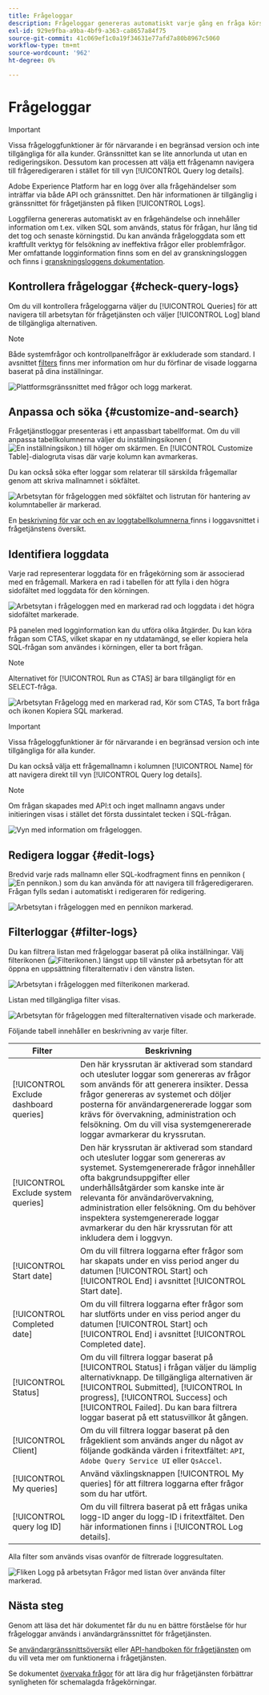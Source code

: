 ```yaml
---
title: Frågeloggar
description: Frågeloggar genereras automatiskt varje gång en fråga körs och är tillgängliga via användargränssnittet som hjälp vid felsökning. I det här dokumentet beskrivs hur du använder och navigerar i avsnittet Loggar för frågetjänst i användargränssnittet.
exl-id: 929e9fba-a9ba-4bf9-a363-ca8657a84f75
source-git-commit: 41c069ef1c0a19f34631e77afd7a80b8967c5060
workflow-type: tm+mt
source-wordcount: '962'
ht-degree: 0%

---
```


# Frågeloggar

>[!IMPORTANT]
>
>Vissa frågeloggfunktioner är för närvarande i en begränsad version och inte tillgängliga för alla kunder. Gränssnittet kan se lite annorlunda ut utan en redigeringsikon. Dessutom kan processen att välja ett frågenamn navigera till frågeredigeraren i stället för till vyn [!UICONTROL Query log details].

Adobe Experience Platform har en logg över alla frågehändelser som inträffar via både API och gränssnittet. Den här informationen är tillgänglig i gränssnittet för frågetjänsten på fliken [!UICONTROL Logs].

Loggfilerna genereras automatiskt av en frågehändelse och innehåller information om t.ex. vilken SQL som används, status för frågan, hur lång tid det tog och senaste körningstid. Du kan använda frågeloggdata som ett kraftfullt verktyg för felsökning av ineffektiva frågor eller problemfrågor. Mer omfattande logginformation finns som en del av granskningsloggen och finns i [granskningsloggens dokumentation](../../landing/governance-privacy-security/audit-logs/overview.md).

## Kontrollera frågeloggar {#check-query-logs}

Om du vill kontrollera frågeloggarna väljer du [!UICONTROL Queries] för att navigera till arbetsytan för frågetjänsten och väljer [!UICONTROL Log] bland de tillgängliga alternativen.

>[!NOTE]
>
>Både systemfrågor och kontrollpanelfrågor är exkluderade som standard. I avsnittet [filters](#filter-logs) finns mer information om hur du förfinar de visade loggarna baserat på dina inställningar.

![Plattformsgränssnittet med frågor och logg markerat.](../images/ui/query-log/logs.png)

## Anpassa och söka {#customize-and-search}

Frågetjänstloggar presenteras i ett anpassbart tabellformat. Om du vill anpassa tabellkolumnerna väljer du inställningsikonen (![En inställningsikon.](../images/ui/query-log/settings-icon.png)) till höger om skärmen. En [!UICONTROL Customize Table]-dialogruta visas där varje kolumn kan avmarkeras.

Du kan också söka efter loggar som relaterar till särskilda frågemallar genom att skriva mallnamnet i sökfältet.

![Arbetsytan för frågeloggen med sökfältet och listrutan för hantering av kolumntabeller är markerad.](../images/ui/query-log/customize-logs.png)

En [beskrivning för var och en av loggtabellkolumnerna ](./overview.md#log) finns i loggavsnittet i frågetjänstens översikt.

## Identifiera loggdata

Varje rad representerar loggdata för en frågekörning som är associerad med en frågemall. Markera en rad i tabellen för att fylla i den högra sidofältet med loggdata för den körningen.

![Arbetsytan i frågeloggen med en markerad rad och loggdata i det högra sidofältet markerade.](../images/ui/query-log/log-details.png)

På panelen med logginformation kan du utföra olika åtgärder. Du kan köra frågan som CTAS, vilket skapar en ny utdatamängd, se eller kopiera hela SQL-frågan som användes i körningen, eller ta bort frågan.

>[!NOTE]
>
>Alternativet för [!UICONTROL Run as CTAS] är bara tillgängligt för en SELECT-fråga.

![Arbetsytan Frågelogg med en markerad rad, Kör som CTAS, Ta bort fråga och ikonen Kopiera SQL markerad.](../images/ui/query-log/edit-output-dataset.png)

>[!IMPORTANT]
>
>Vissa frågeloggfunktioner är för närvarande i en begränsad version och inte tillgängliga för alla kunder.

Du kan också välja ett frågemallnamn i kolumnen [!UICONTROL Name] för att navigera direkt till vyn [!UICONTROL Query log details].

>[!NOTE]
>
>Om frågan skapades med API:t och inget mallnamn angavs under initieringen visas i stället det första dussintalet tecken i SQL-frågan.

![Vyn med information om frågeloggen.](../images/ui/query-log/query-log-details.png)

## Redigera loggar {#edit-logs}

Bredvid varje rads mallnamn eller SQL-kodfragment finns en pennikon (![En pennikon.](../images/ui/query-log/edit-icon.png)) som du kan använda för att navigera till frågeredigeraren. Frågan fylls sedan i automatiskt i redigeraren för redigering.

![Arbetsytan i frågeloggen med en pennikon markerad.](../images/ui/query-log/edit-query.png)

## Filterloggar {#filter-logs}

Du kan filtrera listan med frågeloggar baserat på olika inställningar. Välj filterikonen (![Filterikonen.](../images/ui/query-log/filter-icon.png)) längst upp till vänster på arbetsytan för att öppna en uppsättning filteralternativ i den vänstra listen.

![Arbetsytan i frågeloggen med filterikonen markerad.](../images/ui/query-log/log-filter.png)

Listan med tillgängliga filter visas.

![Arbetsytan för frågeloggen med filteralternativen visade och markerade.](../images/ui/query-log/log-filter-settings.png)

Följande tabell innehåller en beskrivning av varje filter.

| Filter | Beskrivning |
| ------ | ----------- |
| [!UICONTROL Exclude dashboard queries] | Den här kryssrutan är aktiverad som standard och utesluter loggar som genereras av frågor som används för att generera insikter. Dessa frågor genereras av systemet och döljer posterna för användargenererade loggar som krävs för övervakning, administration och felsökning. Om du vill visa systemgenererade loggar avmarkerar du kryssrutan. |
| [!UICONTROL Exclude system queries] | Den här kryssrutan är aktiverad som standard och utesluter loggar som genereras av systemet. Systemgenererade frågor innehåller ofta bakgrundsuppgifter eller underhållsåtgärder som kanske inte är relevanta för användarövervakning, administration eller felsökning. Om du behöver inspektera systemgenererade loggar avmarkerar du den här kryssrutan för att inkludera dem i loggvyn. |
| [!UICONTROL Start date] | Om du vill filtrera loggarna efter frågor som har skapats under en viss period anger du datumen [!UICONTROL Start] och [!UICONTROL End] i avsnittet [!UICONTROL Start date]. |
| [!UICONTROL Completed date] | Om du vill filtrera loggarna efter frågor som har slutförts under en viss period anger du datumen [!UICONTROL Start] och [!UICONTROL End] i avsnittet [!UICONTROL Completed date]. |
| [!UICONTROL Status] | Om du vill filtrera loggar baserat på [!UICONTROL Status] i frågan väljer du lämplig alternativknapp. De tillgängliga alternativen är [!UICONTROL Submitted], [!UICONTROL In progress], [!UICONTROL Success] och [!UICONTROL Failed]. Du kan bara filtrera loggar baserat på ett statusvillkor åt gången. |
| [!UICONTROL Client] | Om du vill filtrera loggar baserat på den frågeklient som används anger du något av följande godkända värden i fritextfältet: `API`, `Adobe Query Service UI` eller `QsAccel`. |
| [!UICONTROL My queries] | Använd växlingsknappen [!UICONTROL My queries] för att filtrera loggarna efter frågor som du har utfört. |
| [!UICONTROL query log ID] | Om du vill filtrera baserat på ett frågas unika logg-ID anger du logg-ID i fritextfältet. Den här informationen finns i [!UICONTROL Log details]. |

Alla filter som används visas ovanför de filtrerade loggresultaten.

![Fliken Logg på arbetsytan Frågor med listan över använda filter markerad.](../images/ui/query-log/applied-log-filters.png)

## Nästa steg

Genom att läsa det här dokumentet får du nu en bättre förståelse för hur frågeloggar används i användargränssnittet för frågetjänsten.

Se [användargränssnittsöversikt](./overview.md) eller [API-handboken för frågetjänsten](../api/getting-started.md) om du vill veta mer om funktionerna i frågetjänsten.

Se dokumentet [övervaka frågor](./monitor-queries.md) för att lära dig hur frågetjänsten förbättrar synligheten för schemalagda frågekörningar.
